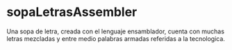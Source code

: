 # sopaLetrasAssembler
Una sopa de letra, creada con el lenguaje ensamblador, cuenta con muchas letras mezcladas y entre medio palabras armadas referidas a la tecnologica.
